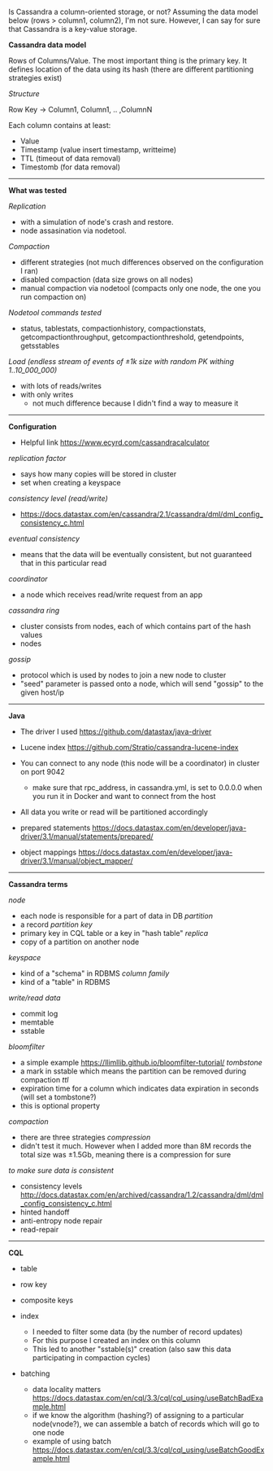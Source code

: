 Is Cassandra a column-oriented storage, or not? Assuming the data model below (rows > column1, column2), I'm not sure. However, I can say for sure that Cassandra is a key-value storage.

**Cassandra data model**

Rows of Columns/Value. The most important thing is the primary key. It defines location of the data using its hash (there are different partitioning strategies exist)

_Structure_

Row Key -> Column1, Column1, .. ,ColumnN 

Each column contains at least:
  - Value
  - Timestamp (value insert timestamp, writteime)
  - TTL (timeout of data removal)
  - Timestomb (for data removal)

----
**What was tested**

_Replication_
  - with a simulation of node's crash and restore. 
  - node assasination via nodetool.

_Compaction_
  - different strategies (not much differences observed on the configuration I ran)
  - disabled compaction (data size grows on all nodes)
  - manual compaction via nodetool (compacts only one node, the one you run compaction on)

_Nodetool commands tested_
  - status, tablestats, compactionhistory, compactionstats, getcompactionthroughput, getcompactionthreshold, getendpoints, getsstables

_Load (endless stream of events of ±1k size with random PK withing 1..10_000_000)_
  - with lots of reads/writes
  - with only writes
    - not much difference because I didn't find a way to measure it

----
**Configuration**
  - Helpful link https://www.ecyrd.com/cassandracalculator

_replication factor_
  - says how many copies will be stored in cluster
  - set when creating a keyspace

_consistency level (read/write)_ 
  - https://docs.datastax.com/en/cassandra/2.1/cassandra/dml/dml_config_consistency_c.html

_eventual consistency_
  - means that the data will be eventually consistent, but not guaranteed that in this particular read

_coordinator_
  - a node which receives read/write request from an app

_cassandra ring_
  - cluster consists from nodes, each of which contains part of the hash values
  - nodes 

_gossip_
  - protocol which is used by nodes to join a new node to cluster
  - "seed" parameter is passed onto a node, which will send "gossip" to the given host/ip

----
**Java**
- The driver I used https://github.com/datastax/java-driver
- Lucene index https://github.com/Stratio/cassandra-lucene-index

- You can connect to any node (this node will be a coordinator) in cluster on port 9042
    - make sure that rpc_address, in cassandra.yml, is set to 0.0.0.0 when you run it in Docker and want to connect from the host
- All data you write or read will be partitioned accordingly

- prepared statements https://docs.datastax.com/en/developer/java-driver/3.1/manual/statements/prepared/
- object mappings https://docs.datastax.com/en/developer/java-driver/3.1/manual/object_mapper/

----

**Cassandra terms**

_node_ 
  - each node is responsible for a part of data in DB
_partition_
  - a record
_partition key_
  - primary key in CQL table or a key in "hash table"
_replica_
  - copy of a partition on another node

_keyspace_
  - kind of a "schema" in RDBMS
_column family_
  - kind of a "table" in RDBMS

_write/read data_
  - commit log
  - memtable
  - sstable

_bloomfilter_
  - a simple example https://llimllib.github.io/bloomfilter-tutorial/
_tombstone_
  - a mark in sstable which means the partition can be removed during compaction
_ttl_
  - expiration time for a column which indicates data expiration in seconds (will set a tombstone?)
  - this is optional property

_compaction_
  - there are three strategies
_compression_
  - didn't test it much. However when I added more than 8M records the total size was ±1.5Gb, meaning there is a compression for sure

_to make sure data is consistent_
  - consistency levels http://docs.datastax.com/en/archived/cassandra/1.2/cassandra/dml/dml_config_consistency_c.html
  - hinted handoff
  - anti-entropy node repair
  - read-repair 

----
**CQL**
  - table
  - row key
  - composite keys
  - index
    - I needed to filter some data (by the number of record updates)
    - For this purpose I created an index on this column
    - This led to another "sstable(s)" creation (also saw this data participating in compaction cycles)

- batching
  - data locality matters https://docs.datastax.com/en/cql/3.3/cql/cql_using/useBatchBadExample.html
  - if we know the algorithm (hashing?) of assigning to a particular node(vnode?), we can assemble a batch of records which will go to one node
  - example of using batch https://docs.datastax.com/en/cql/3.3/cql/cql_using/useBatchGoodExample.html